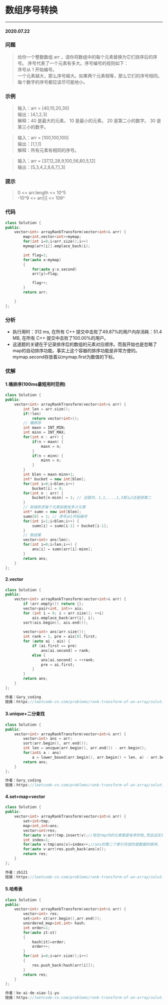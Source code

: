 # 数组序号转换
***
#### 2020.07.22

### 问题
>给你一个整数数组 arr ，请你将数组中的每个元素替换为它们排序后的序号。 
序号代表了一个元素有多大。序号编号的规则如下：                  
	序号从 1 开始编号。                     
	一个元素越大，那么序号越大。如果两个元素相等，那么它们的序号相同。                
	每个数字的序号都应该尽可能地小。                                    

### 示例
>输入：arr = [40,10,20,30]                 
输出：[4,1,2,3]                            
解释：40 是最大的元素。 10 是最小的元素。 20 是第二小的数字。 30 是第三小的数字。                        

>输入：arr = [100,100,100]                     
输出：[1,1,1]                  
解释：所有元素有相同的序号。                  

>输入：arr = [37,12,28,9,100,56,80,5,12]                   
输出：[5,3,4,2,8,6,7,1,3]                            
                                       
### 提示
>	0 <= arr.length <= 10^5                      
	-10^9 <= arr[i] <= 109^                   

### 代码
```c++
class Solution {
public:
    vector<int> arrayRankTransform(vector<int>& arr) {
        map<int,vector<int>>mymap;
        for(int i=0;i<arr.size();i++)
        mymap[arr[i]].emplace_back(i);

        int flag=1;
        for(auto x:mymap)
        {
            for(auto y:x.second)
            arr[y]=flag;

            flag++;
        }
        return arr;

    }
};
```

### 分析
 - 执行用时：312 ms, 在所有 C++ 提交中击败了49.87%的用户内存消耗：51.4 MB, 在所有 C++ 提交中击败了100.00%的用户。
 - 这道题的关键在于记录排序后的数组的元素对应顺序。而我开始也是忽略了map的自动排序功能。事实上这个容器的排序功能是非常方便的。mymap.second存放着以mymap.first为数值的下标。
 
### 优解
#### 1.桶排序(100ms最短用时范例)
```cpp
class Solution {
public:
    vector<int> arrayRankTransform(vector<int>& arr) {
        int len = arr.size();
        if(!len)
            return vector<int>();
        // 桶排序
        int maxn = INT_MIN;
        int minn = INT_MAX;
        for(int n : arr) {
            if(n > maxn) {
                maxn = n;
            }
            if(n < minn) {
                minn = n;
            }
        }
        int blen = maxn-minn+1;
        int* bucket = new int[blen];
        for(int i=0;i<blen;i++)
            bucket[i] = 0;
        for(int n : arr) {
            bucket[n-minn] = 1; // 这题坑，1,1,...,1,3那么3还是排第二
        }
        // 前缀和求每个元素前面有多少元素
        int* sumn = new int[blen];
        sumn[0] = 1; // 序号从1开始编号
        for(int i=1;i<blen;i++) {
            sumn[i] = sumn[i-1] + bucket[i-1];
        }
        // 取结果
        vector<int> ans(len);
        for(int i=0;i<len;i++) {
            ans[i] = sumn[arr[i]-minn];
        }
        return ans;
    }
};
```

#### 2.vector
```cpp
class Solution {
public:
    vector<int> arrayRankTransform(vector<int>& arr) {
        if (arr.empty()) return {};
        vector<pair<int, int>> ais;
        for (int i = 0; i < arr.size(); ++i)
            ais.emplace_back(arr[i], i);
        sort(ais.begin(), ais.end());
        
        vector<int> ans(arr.size());
        int rank = 1, pre = ais[0].first;
        for (auto ai : ais) {
            if (ai.first == pre) 
                ans[ai.second] = rank;
            else {
                ans[ai.second] = ++rank;
                pre = ai.first;
            }
        }
        return ans;
    }
};

作者：Gary_coding
链接：https://leetcode-cn.com/problems/rank-transform-of-an-array/solution/c-zhong-gui-zhong-ju-de-192msjie-fa-vectormaper-fe/
```

#### 3.unique+二分查找
```cpp
class Solution {
public:
    vector<int> arrayRankTransform(vector<int>& arr) {
        vector<int> ans = arr;
        sort(arr.begin(), arr.end());
        int len = unique(arr.begin(), arr.end()) - arr.begin();
        for(int& a : ans)
            a = lower_bound(arr.begin(), arr.begin() + len, a) - arr.begin() + 1;
        return ans;
    }
};

作者：Gary_coding
链接：https://leetcode-cn.com/problems/rank-transform-of-an-array/solution/c-zhong-gui-zhong-ju-de-192msjie-fa-vectormaper-fe/
```

#### 4.set+map+vector
```c++
class Solution {
public:
    vector<int> arrayRankTransform(vector<int>& arr) {
        set<int>tmp;
        map<int,int>ans;
        vector<int>res;
        for(auto v:arr)tmp.insert(v);//现在tmp内的元素都是有序的啦,而且还实现了去重的功能
        int index=1;
        for(auto v:tmp)ans[v]=index++;//ans的第二个索引存放的是数据的顺序。
        for(auto v:arr)res.push_back(ans[v]);
        return res;
    }
};

作者：zb121
链接：https://leetcode-cn.com/problems/rank-transform-of-an-array/solution/c-map-by-zb121/
```

#### 5.哈希表
```cpp
class Solution {
public:
    vector<int> arrayRankTransform(vector<int>& arr) {
        vector<int> res;
        set<int> st(arr.begin(),arr.end());
        unordered_map<int,int> hash;
        int order=1;
        for(auto it:st)
        {
            hash[it]=order;
            order++;    
        }
        for(int i=0;i<arr.size();i++)
        {
            res.push_back(hash[arr[i]]);
        }
        return res;
    }
};

作者：ke-ai-de-xiao-li-yu
链接：https://leetcode-cn.com/problems/rank-transform-of-an-array/solution/li-yong-ji-he-he-ha-xi-biao-shi-xian-by-ke-ai-de-x/
```
